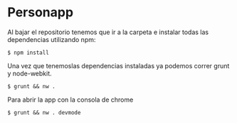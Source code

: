 # Personapp

Al bajar el repositorio tenemos que ir a la carpeta e instalar todas las dependencias utilizando npm:

	$ npm install

Una vez que tenemoslas dependencias instaladas ya podemos correr grunt y node-webkit.

	$ grunt && nw .

Para abrir la app con la consola de chrome

	$ grunt && nw . devmode
